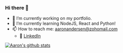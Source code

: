 ### Hi there 👋

<!--
**anders529/anders529** is a ✨ _special_ ✨ repository because its `README.md` (this file) appears on your GitHub profile.
Here are some ideas to get you started:
-->

- 🔭 I’m currently working on my portfolio.
- 🌱 I’m currently learning NodeJS, React and Python!
- 📫 How to reach me: aaronandersen@zohomail.com 
  - :office: [LinkedIn](https://www.linkedin.com/in/aaron-a-95557b190/)

[![Aaron's github stats](https://github-readme-stats.vercel.app/api?username=anders529&count_private=true&show_icons=true&theme=dark&hide_rank=false)](https://github.com/anders529/github-readme-stats)
